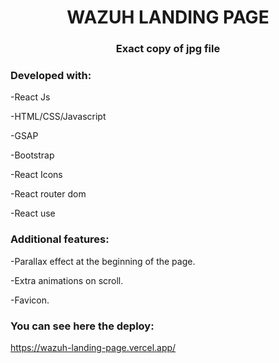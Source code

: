 <h1 align="center">WAZUH LANDING PAGE</h1>
<h3 align="center">Exact copy of jpg file</h3>


<h3 align="left">Developed with:</h3>

-React Js

-HTML/CSS/Javascript

-GSAP

-Bootstrap

-React Icons

-React router dom

-React use


<h3 align="left">Additional features:</h3>

-Parallax effect at the beginning of the page.

-Extra animations on scroll. 

-Favicon.


<h3 align="left">You can see here the deploy:</h3>

https://wazuh-landing-page.vercel.app/